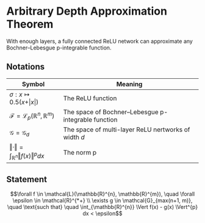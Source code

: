 # Arbitrary Depth Approximation Theorem

With enough layers, a fully connected ReLU network can approximate any Bochner–Lebesgue p-integrable function.

## Notations

| Symbol                                                                    | Meaning                                                                           |
| ------------------------------------------------------------------------- | --------------------------------------------------------------------------------- |
| $\sigma: x \mapsto 0.5 (x + \vert x \vert)$                               | The ReLU function                                                                 |
| $\mathcal{F} = \mathcal{L}_p(\mathbb{R}^{n}, \mathbb{R}^{m})$             | The space of Bochner–Lebesgue p-integrable function                               |
| $\mathcal{G} = \mathcal{G}_{d}$                                           | The space of multi-layer ReLU nertworks of width $d$                              |
| $\Vert \cdot \Vert = \int_{\mathbb{R}^{n}} \Vert f(x) \Vert^{p} dx$       | The norm p                                                                        |

## Statement

```math
\forall f \in \mathcal{L}(\mathbb{R}^{n}, \mathbb{R}^{m}), \quad \forall \epsilon \in \mathcal{R}^{*+} \\
\exists g \in \mathcal{G}_{max(n+1, m)}, \quad \text{such that} \quad \int_{\mathbb{R}^{n}} \Vert f(x) - g(x) \Vert^{p} dx < \epsilon
```
